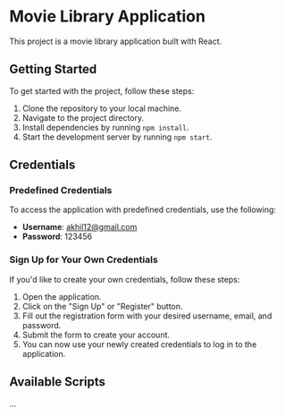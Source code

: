 # Movie Library Application

This project is a movie library application built with React.

## Getting Started

To get started with the project, follow these steps:

1. Clone the repository to your local machine.
2. Navigate to the project directory.
3. Install dependencies by running `npm install`.
4. Start the development server by running `npm start`.

## Credentials

### Predefined Credentials

To access the application with predefined credentials, use the following:

- **Username**: akhil12@gmail.com
- **Password**: 123456

### Sign Up for Your Own Credentials

If you'd like to create your own credentials, follow these steps:

1. Open the application.
2. Click on the "Sign Up" or "Register" button.
3. Fill out the registration form with your desired username, email, and password.
4. Submit the form to create your account.
5. You can now use your newly created credentials to log in to the application.

## Available Scripts

...
